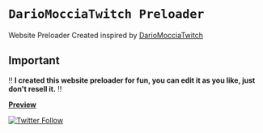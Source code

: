 #  `DarioMocciaTwitch Preloader`
Website Preloader Created inspired by [DarioMocciaTwitch](https://www.twitch.tv/dariomocciatwitch)<br />

## Important
:bangbang: **I created this website preloader for fun, you can edit it as you like, just don't resell it.** :bangbang:

__[Preview](https://uwugino.altervista.org/)__

[![Twitter Follow](https://img.shields.io/twitter/follow/gino_quellovero?color=1DA1F2&logo=twitter&style=for-the-badge)](https://twitter.com/intent/follow?original_referer=https://github.com/ItzAlem&screen_name=gino_quellovero)
